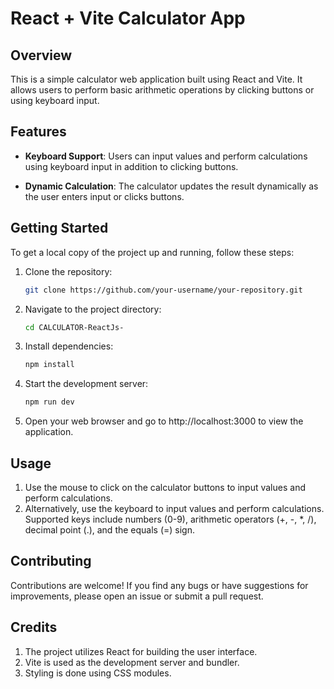 # React + Vite Calculator App

## Overview

This is a simple calculator web application built using React and Vite. It allows users to perform basic arithmetic operations by clicking buttons or using keyboard input.

## Features

- **Keyboard Support**: Users can input values and perform calculations using keyboard input in addition to clicking buttons.
  
- **Dynamic Calculation**: The calculator updates the result dynamically as the user enters input or clicks buttons.

## Getting Started

To get a local copy of the project up and running, follow these steps:

1. Clone the repository:
   ```bash
   git clone https://github.com/your-username/your-repository.git
2. Navigate to the project directory:
   ```bash
   cd CALCULATOR-ReactJs-
3. Install dependencies:
   ```bash
   npm install
4. Start the development server:
   ```bash
   npm run dev
5. Open your web browser and go to http://localhost:3000 to view the application.

## Usage

1. Use the mouse to click on the calculator buttons to input values and perform calculations.
2. Alternatively, use the keyboard to input values and perform calculations. Supported keys include numbers (0-9), arithmetic operators (+, -, *, /), decimal point (.), and     the equals (=) sign.

## Contributing

Contributions are welcome! If you find any bugs or have suggestions for improvements, please open an issue or submit a pull request.

## Credits
1. The project utilizes React for building the user interface.
2. Vite is used as the development server and bundler.
3. Styling is done using CSS modules.
   
